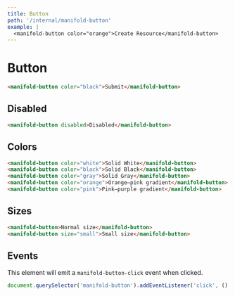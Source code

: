 ```yaml
---
title: Button
path: '/internal/manifold-button'
example: |
  <manifold-button color="orange">Create Resource</manifold-button>
---
```


# Button

```html
<manifold-button color="black">Submit</manifold-button>
```

## Disabled

```html
<manifold-button disabled>Disabled</manifold-button>
```

## Colors

```html
<manifold-button color="white">Solid White</manifold-button>
<manifold-button color="black">Solid Black</manifold-button>
<manifold-button color="gray">Solid Gray</manifold-button>
<manifold-button color="orange">Orange–pink gradient</manifold-button>
<manifold-button color="pink">Pink–purple gradient</manifold-button>
```

## Sizes

```html
<manifold-button>Normal size</manifold-button>
<manifold-button size="small">Small size</manifold-button>
```

## Events

This element will emit a `manifold-button-click` event when clicked.

```js
document.querySelector('manifold-button').addEventListener('click', () => /* do something */);
```

